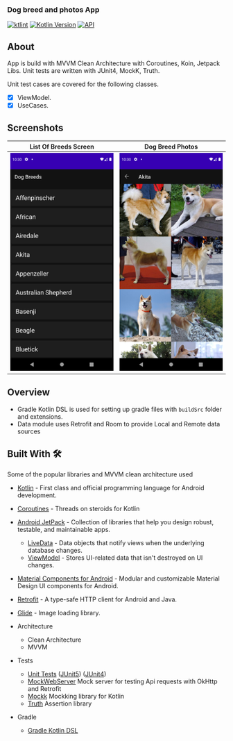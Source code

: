 ### Dog breed and photos App

[![ktlint](https://img.shields.io/badge/code%20style-%E2%9D%A4-FF4081.svg)](https://ktlint.github.io/)
[![Kotlin Version](https://img.shields.io/badge/kotlin-1.4.20-blue.svg)](https://kotlinlang.org)
[![API](https://img.shields.io/badge/API-21%2B-brightgreen.svg?style=flat)](https://android-arsenal.com/api?level=30)

## About

App is build with MVVM Clean Architecture with Coroutines, Koin, Jetpack Libs. Unit tests are written with JUnit4, MockK, Truth.

Unit test cases are covered for the following classes.
- [x] ViewModel.
- [x] UseCases.

## Screenshots

| List Of Breeds Screen | Dog Breed Photos |
|--------|-------|
|<img src="https://github.com/dp-singh/DogsApp/blob/main/screenshots/Screenshot_20210126_223043.png" width="320"/>|<img src="https://github.com/dp-singh/DogsApp/blob/main/screenshots/Screenshot_20210126_223052.png" width="320"/>|

## Overview
* Gradle Kotlin DSL is used for setting up gradle files with `buildSrc` folder and extensions.
* Data module uses Retrofit and Room to provide Local and Remote data sources

## Built With 🛠

Some of the popular libraries and MVVM clean architecture used

* [Kotlin](https://kotlinlang.org/) - First class and official programming language for Android development.

* [Coroutines](https://kotlinlang.org/docs/reference/coroutines-overview.html) - Threads on steroids for Kotlin
* [Android JetPack](https://developer.android.com/jetpack) - Collection of libraries that help you design robust, testable, and maintainable apps.
  * [LiveData](https://developer.android.com/topic/libraries/architecture/livedata) - Data objects that notify views when the underlying database changes.
  * [ViewModel](https://developer.android.com/topic/libraries/architecture/viewmodel) - Stores UI-related data that isn't destroyed on UI changes.
* [Material Components for Android](https://github.com/material-components/material-components-android) - Modular and customizable Material Design UI components for Android.
* [Retrofit](https://square.github.io/retrofit/) - A type-safe HTTP client for Android and Java.
* [Glide](https://github.com/bumptech/glide) - Image loading library.

* Architecture
    * Clean Architecture
    * MVVM
* Tests
    * [Unit Tests](https://en.wikipedia.org/wiki/Unit_testing) ([JUnit5](https://junit.org/junit5/)) ([JUnit4](https://junit.org/junit4/))
    * [MockWebServer](https://github.com/square/okhttp/tree/master/mockwebserver) Mock server for testing Api requests with OkHttp and Retrofit
    * [Mockk](https://mockk.io/) Mockking library for Kotlin
    * [Truth](https://truth.dev) Assertion library
* Gradle
    * [Gradle Kotlin DSL](https://docs.gradle.org/current/userguide/kotlin_dsl.html)
